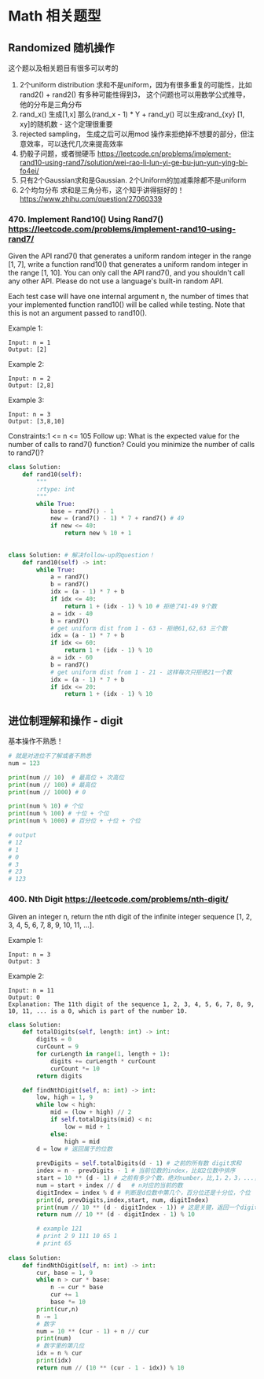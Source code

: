 # Math 相关题型


## Randomized 随机操作

这个题以及相关题目有很多可以考的
1. 2个uniform distribution 求和不是uniform，因为有很多重复的可能性，比如rand2() + rand2() 有多种可能性得到3， 这个问题也可以用数学公式推导，他的分布是三角分布
2. rand_x() 生成[1,x] 那么(rand_x - 1) * Y + rand_y() 可以生成rand_{xy} [1, xy]的随机数 - 这个定理很重要
3. rejected sampling， 生成之后可以用mod 操作来拒绝掉不想要的部分，但注意效率，可以迭代几次来提高效率
4. 扔骰子问题，或者抛硬币 https://leetcode.cn/problems/implement-rand10-using-rand7/solution/wei-rao-li-lun-yi-ge-bu-jun-yun-ying-bi-fo4ei/ 
5. 只有2个Gaussian求和是Gaussian. 2个Uniform的加减乘除都不是uniform 
6. 2个均匀分布 求和是三角分布，这个知乎讲得挺好的！  https://www.zhihu.com/question/27060339 


### 470. Implement Rand10() Using Rand7() https://leetcode.com/problems/implement-rand10-using-rand7/ 

Given the API rand7() that generates a uniform random integer in the range [1, 7], write a function rand10() that generates a uniform random integer in the range [1, 10]. You can only call the API rand7(), and you shouldn't call any other API. Please do not use a language's built-in random API.

Each test case will have one internal argument n, the number of times that your implemented function rand10() will be called while testing. Note that this is not an argument passed to rand10().

Example 1:
```
Input: n = 1
Output: [2]
```
Example 2:
```
Input: n = 2
Output: [2,8]
```
Example 3:
```
Input: n = 3
Output: [3,8,10]
```
Constraints:1 <= n <= 105
Follow up: What is the expected value for the number of calls to rand7() function? Could you minimize the number of calls to rand7()?


```python
class Solution:
    def rand10(self):
        """
        :rtype: int
        """
        while True:
            base = rand7() - 1
            new = (rand7() - 1) * 7 + rand7() # 49 
            if new <= 40:
                return new % 10 + 1
            
            
class Solution: # 解决follow-up的question！
    def rand10(self) -> int:
        while True:
            a = rand7()
            b = rand7()
            idx = (a - 1) * 7 + b
            if idx <= 40:
                return 1 + (idx - 1) % 10 # 拒绝了41-49 9个数
            a = idx - 40
            b = rand7()
            # get uniform dist from 1 - 63 - 拒绝61,62,63 三个数
            idx = (a - 1) * 7 + b
            if idx <= 60:
                return 1 + (idx - 1) % 10
            a = idx - 60
            b = rand7()
            # get uniform dist from 1 - 21 - 这样每次只拒绝21一个数
            idx = (a - 1) * 7 + b
            if idx <= 20:
                return 1 + (idx - 1) % 10
```



## 进位制理解和操作 - digit 
基本操作不熟悉！
```python
# 就是对进位不了解或者不熟悉
num = 123

print(num // 10)  # 最高位 + 次高位
print(num // 100) # 最高位
print(num // 1000) # 0

print(num % 10) # 个位
print(num % 100) # 十位 + 个位
print(num % 1000) # 百分位 + 十位 + 个位

# output
# 12
# 1
# 0
# 3
# 23
# 123
````

### 400. Nth Digit  https://leetcode.com/problems/nth-digit/ 

Given an integer n, return the nth digit of the infinite integer sequence [1, 2, 3, 4, 5, 6, 7, 8, 9, 10, 11, ...].

Example 1:
```
Input: n = 3
Output: 3
```
Example 2:
```
Input: n = 11
Output: 0
Explanation: The 11th digit of the sequence 1, 2, 3, 4, 5, 6, 7, 8, 9, 10, 11, ... is a 0, which is part of the number 10.
```

``` python
class Solution:
    def totalDigits(self, length: int) -> int:
        digits = 0
        curCount = 9
        for curLength in range(1, length + 1):
            digits += curLength * curCount
            curCount *= 10
        return digits

    def findNthDigit(self, n: int) -> int:
        low, high = 1, 9
        while low < high:
            mid = (low + high) // 2
            if self.totalDigits(mid) < n:
                low = mid + 1
            else:
                high = mid
        d = low # 返回属于的位数
        
        prevDigits = self.totalDigits(d - 1) # 之前的所有数 digit求和
        index = n - prevDigits - 1 # 当前位数的index，比如2位数中排序
        start = 10 ** (d - 1) # 之前有多少个数，绝对number，比,1，2，3，...，100
        num = start + index // d   # n对应的当前的数
        digitIndex = index % d # 判断是d位数中第几个，百分位还是十分位，个位
        print(d, prevDigits,index,start, num, digitIndex)
        print(num // 10 ** (d - digitIndex - 1)) # 这是关键，返回一个digit，都要%10
        return num // 10 ** (d - digitIndex - 1) % 10

        # example 121
        # print 2 9 111 10 65 1
        # print 65
 
class Solution:
    def findNthDigit(self, n: int) -> int:
        cur, base = 1, 9
        while n > cur * base:
            n -= cur * base
            cur += 1
            base *= 10
        print(cur,n)
        n -= 1
        # 数字
        num = 10 ** (cur - 1) + n // cur
        print(num)
        # 数字里的第几位
        idx = n % cur
        print(idx)
        return num // (10 ** (cur - 1 - idx)) % 10
```